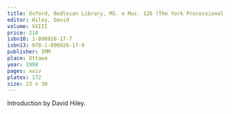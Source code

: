 ```yaml
---
title: Oxford, Bodleian Library, MS. e Mus. 126 (The York Processional)
editor: Hiley, David
volume: XXIII
price: 210
isbn10: 1-896926-17-7
isbn13: 978-1-896926-17-9
publisher: IMM
place: Ottawa
year: 1998
pages: xxiv
plates: 172
size: 23 x 30
---
```

Introduction by David Hiley.
